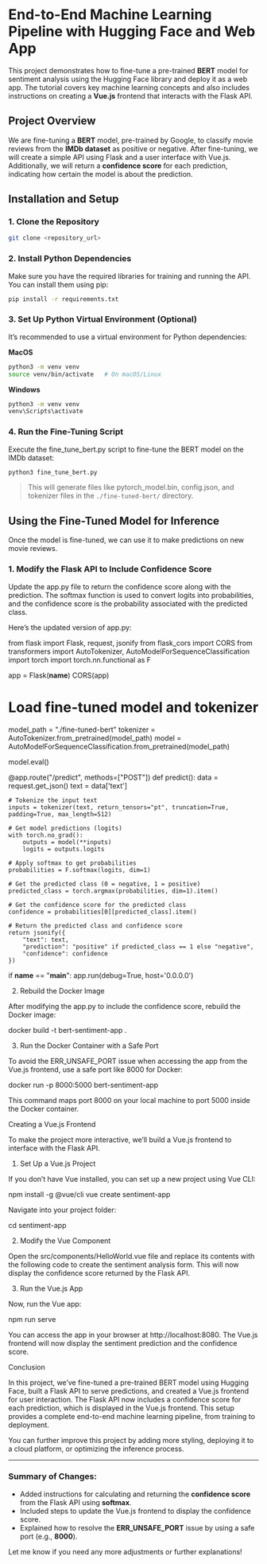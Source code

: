 # End-to-End Machine Learning Pipeline with Hugging Face and Web App

This project demonstrates how to fine-tune a pre-trained **BERT** model for sentiment analysis using the Hugging Face library and deploy it as a web app. The tutorial covers key machine learning concepts and also includes instructions on creating a **Vue.js** frontend that interacts with the Flask API.

## Project Overview

We are fine-tuning a **BERT** model, pre-trained by Google, to classify movie reviews from the **IMDb dataset** as positive or negative. After fine-tuning, we will create a simple API using Flask and a user interface with Vue.js. Additionally, we will return a **confidence score** for each prediction, indicating how certain the model is about the prediction.

## Installation and Setup

### 1. Clone the Repository
```bash
git clone <repository_url>
```

### 2. Install Python Dependencies

Make sure you have the required libraries for training and running the API. You can install them using pip:

```bash
pip install -r requirements.txt
```

### 3. Set Up Python Virtual Environment (Optional)

It’s recommended to use a virtual environment for Python dependencies:

**MacOS**
```bash
python3 -m venv venv
source venv/bin/activate   # On macOS/Linux
```

**Windows**
```bash
python3 -m venv venv
venv\Scripts\activate
```

### 4. Run the Fine-Tuning Script

Execute the fine_tune_bert.py script to fine-tune the BERT model on the IMDb dataset:

```bash
python3 fine_tune_bert.py
```
> This will generate files like pytorch_model.bin, config.json, and tokenizer files in the `./fine-tuned-bert/` directory.

## Using the Fine-Tuned Model for Inference

Once the model is fine-tuned, we can use it to make predictions on new movie reviews.

### 1. Modify the Flask API to Include Confidence Score

Update the app.py file to return the confidence score along with the prediction. The softmax function is used to convert logits into probabilities, and the confidence score is the probability associated with the predicted class.

Here’s the updated version of app.py:

from flask import Flask, request, jsonify
from flask_cors import CORS
from transformers import AutoTokenizer, AutoModelForSequenceClassification
import torch
import torch.nn.functional as F

app = Flask(__name__)
CORS(app)

# Load fine-tuned model and tokenizer
model_path = "./fine-tuned-bert"
tokenizer = AutoTokenizer.from_pretrained(model_path)
model = AutoModelForSequenceClassification.from_pretrained(model_path)

model.eval()

@app.route("/predict", methods=["POST"])
def predict():
    data = request.get_json()
    text = data['text']

    # Tokenize the input text
    inputs = tokenizer(text, return_tensors="pt", truncation=True, padding=True, max_length=512)

    # Get model predictions (logits)
    with torch.no_grad():
        outputs = model(**inputs)
        logits = outputs.logits

    # Apply softmax to get probabilities
    probabilities = F.softmax(logits, dim=1)

    # Get the predicted class (0 = negative, 1 = positive)
    predicted_class = torch.argmax(probabilities, dim=1).item()

    # Get the confidence score for the predicted class
    confidence = probabilities[0][predicted_class].item()

    # Return the predicted class and confidence score
    return jsonify({
        "text": text,
        "prediction": "positive" if predicted_class == 1 else "negative",
        "confidence": confidence
    })

if __name__ == "__main__":
    app.run(debug=True, host='0.0.0.0')

2. Rebuild the Docker Image

After modifying the app.py to include the confidence score, rebuild the Docker image:

docker build -t bert-sentiment-app .

3. Run the Docker Container with a Safe Port

To avoid the ERR_UNSAFE_PORT issue when accessing the app from the Vue.js frontend, use a safe port like 8000 for Docker:

docker run -p 8000:5000 bert-sentiment-app

This command maps port 8000 on your local machine to port 5000 inside the Docker container.

Creating a Vue.js Frontend

To make the project more interactive, we’ll build a Vue.js frontend to interface with the Flask API.

1. Set Up a Vue.js Project

If you don’t have Vue installed, you can set up a new project using Vue CLI:

npm install -g @vue/cli
vue create sentiment-app

Navigate into your project folder:

cd sentiment-app

2. Modify the Vue Component

Open the src/components/HelloWorld.vue file and replace its contents with the following code to create the sentiment analysis form. This will now display the confidence score returned by the Flask API.

<template>
  <div class="sentiment-app">
    <h1>Movie Review Sentiment Analysis</h1>
    <textarea v-model="reviewText" placeholder="Enter your movie review here"></textarea>
    <button @click="analyzeSentiment">Analyze Sentiment</button>
    <div v-if="prediction">
      <h2>Prediction: {{ prediction }}</h2>
      <p>Confidence: {{ confidence }}</p>
    </div>
  </div>
</template>

<script>
export default {
  data() {
    return {
      reviewText: '',
      prediction: null,
      confidence: null,
    };
  },
  methods: {
    async analyzeSentiment() {
      try {
        const response = await fetch('http://localhost:8000/predict', {
          method: 'POST',
          headers: {
            'Content-Type': 'application/json',
          },
          body: JSON.stringify({ text: this.reviewText }),
        });

        const data = await response.json();
        this.prediction = data.prediction;
        this.confidence = data.confidence;
      } catch (error) {
        console.error('Error fetching prediction:', error);
      }
    },
  },
};
</script>

3. Run the Vue.js App

Now, run the Vue app:

npm run serve

You can access the app in your browser at http://localhost:8080. The Vue.js frontend will now display the sentiment prediction and the confidence score.

Conclusion

In this project, we’ve fine-tuned a pre-trained BERT model using Hugging Face, built a Flask API to serve predictions, and created a Vue.js frontend for user interaction. The Flask API now includes a confidence score for each prediction, which is displayed in the Vue.js frontend. This setup provides a complete end-to-end machine learning pipeline, from training to deployment.

You can further improve this project by adding more styling, deploying it to a cloud platform, or optimizing the inference process.

---

### Summary of Changes:
- Added instructions for calculating and returning the **confidence score** from the Flask API using **softmax**.
- Included steps to update the Vue.js frontend to display the confidence score.
- Explained how to resolve the **ERR_UNSAFE_PORT** issue by using a safe port (e.g., **8000**).
  
Let me know if you need any more adjustments or further explanations!